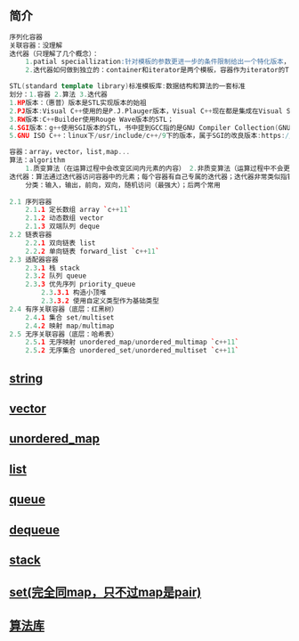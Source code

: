 ## 简介
```SQL
序列化容器
关联容器：没理解
迭代器（只理解了几个概念）：
    1.patial speciallization:针对模板的参数更进一步的条件限制给出一个特化版本，而不是限制一个固定的值
    2.迭代器如何做到独立的：container和iterator是两个模板，容器作为iterator的T，在iterator中添加T *ptr;
```
```C++
STL(standard template library)标准模板库:数据结构和算法的一套标准
划分：1.容器 2.算法 3.迭代器
1.HP版本：（惠普）版本是STL实现版本的始祖
2.PJ版本:Visual C++使用的是P.J.Plauger版本，Visual C++现在都是集成在Visual Studio当中
3.RW版本:C++Builder使用Rouge Wave版本的STL；
4.SGI版本：g++使用SGI版本的STL，书中提到GCC指的是GNU Compiler Collection(GNU 编译器集合)，包括了g++和gcc。
5.GNU ISO C++：linux下/usr/include/c++/9下的版本，属于SGI的改良版本:https://github.com/gcc-mirror/gcc/blob/master/libstdc%2B%2B-v3/include/bits/stl_vector.h

容器：array，vector，list,map...
算法：algorithm
    1.质变算法（在运算过程中会改变区间内元素的内容） 2.非质变算法（运算过程中不会更改）
迭代器：算法通过迭代器访问容器中的元素；每个容器有自己专属的迭代器；迭代器非常类似指针
    分类：输入，输出，前向，双向，随机访问（最强大）；后两个常用
    
2.1 序列容器
	2.1.1 定长数组 array `c++11`
	2.1.2 动态数组 vector
	2.1.3 双端队列 deque
2.2 链表容器
	2.2.1 双向链表 list
	2.2.2 单向链表 forward_list `c++11`
2.3 适配器容器
	2.3.1 栈 stack
	2.3.2 队列 queue
	2.3.3 优先序列 priority_queue
		2.3.3.1 构造小顶堆
		2.3.3.2 使用自定义类型作为基础类型
2.4 有序关联容器（底层：红黑树）
	2.4.1 集合 set/multiset
	2.4.2 映射 map/multimap
2.5 无序关联容器（底层：哈希表）
	2.5.1 无序映射 unordered_map/unordered_multimap `c++11`
	2.5.2 无序集合 unordered_set/unordered_multiset `c++11`
```
## [string](string.md)
## [vector](vector)

## [unordered_map](unordered_map)

## [list](list)

## [queue](queue)

## [dequeue](dequeue)

## [stack](stack)
## [set(完全同map，只不过map是pair)](set(完全同map，只不过map是pair).md)

## [算法库](算法库)

